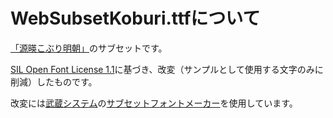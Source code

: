 # WebSubsetKoburi.ttfについて

[「源暎こぶり明朝」](http://okoneya.jp/font/)のサブセットです。

[SIL Open Font License 1.1](http://osdn.jp/projects/opensource/wiki/SIL_Open_Font_License_1.1)に基づき、改変（サンプルとして使用する文字のみに削減）したものです。

改変には[武蔵システム](https://opentype.jp/)の[サブセットフォントメーカー](https://opentype.jp/subsetfontmk.htm)を使用しています。
